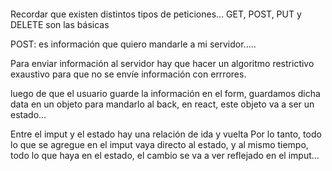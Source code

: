 ```javascript

```

Recordar que existen distintos tipos de peticiones...
GET, POST, PUT y DELETE son las básicas

POST: es información que quiero mandarle a mi servidor.....

Para enviar información al servidor hay que hacer un algoritmo restrictivo exaustivo para que no se envíe información con errrores.  

luego de que el usuario guarde la información en el form, guardamos dicha data en un objeto para mandarlo al back, en react, este objeto va a ser un estado...

Entre el imput y el estado hay una relación de ida y vuelta
Por lo tanto, todo lo que se agregue en el imput vaya directo al estado, y al mismo tiempo, todo lo que haya en el estado, el cambio se va a ver reflejado en el imput...
 
